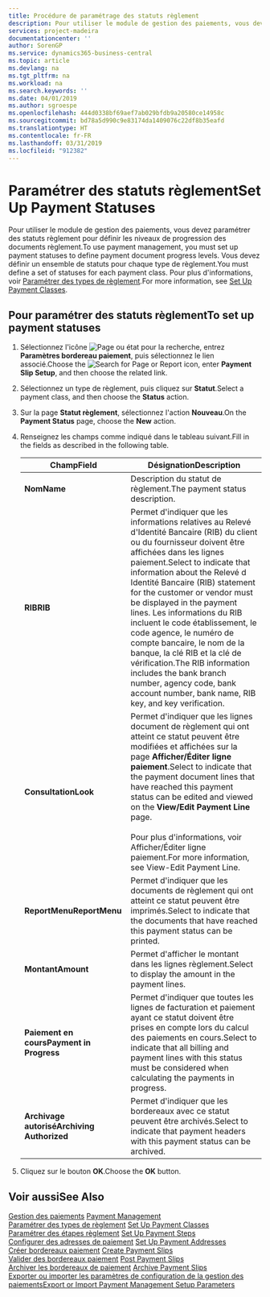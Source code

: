 ```yaml
---
title: Procédure de paramétrage des statuts règlement
description: Pour utiliser le module de gestion des paiements, vous devez paramétrer des statuts règlement pour définir les niveaux de progression des documents règlement. Vous devez définir un ensemble de statuts pour chaque type de règlement.
services: project-madeira
documentationcenter: ''
author: SorenGP
ms.service: dynamics365-business-central
ms.topic: article
ms.devlang: na
ms.tgt_pltfrm: na
ms.workload: na
ms.search.keywords: ''
ms.date: 04/01/2019
ms.author: sgroespe
ms.openlocfilehash: 444d0338bf69aef7ab029bfdb9a20580ce14958c
ms.sourcegitcommit: bd78a5d990c9e83174da1409076c22df8b35eafd
ms.translationtype: HT
ms.contentlocale: fr-FR
ms.lasthandoff: 03/31/2019
ms.locfileid: "912382"
---
```

# <a name="set-up-payment-statuses"></a><span data-ttu-id="d1eb4-104">Paramétrer des statuts règlement</span><span class="sxs-lookup"><span data-stu-id="d1eb4-104">Set Up Payment Statuses</span></span>
<span data-ttu-id="d1eb4-105">Pour utiliser le module de gestion des paiements, vous devez paramétrer des statuts règlement pour définir les niveaux de progression des documents règlement.</span><span class="sxs-lookup"><span data-stu-id="d1eb4-105">To use payment management, you must set up payment statuses to define payment document progress levels.</span></span> <span data-ttu-id="d1eb4-106">Vous devez définir un ensemble de statuts pour chaque type de règlement.</span><span class="sxs-lookup"><span data-stu-id="d1eb4-106">You must define a set of statuses for each payment class.</span></span> <span data-ttu-id="d1eb4-107">Pour plus d'informations, voir [Paramétrer des types de règlement](how-to-set-up-payment-classes.md).</span><span class="sxs-lookup"><span data-stu-id="d1eb4-107">For more information, see [Set Up Payment Classes](how-to-set-up-payment-classes.md).</span></span>  

## <a name="to-set-up-payment-statuses"></a><span data-ttu-id="d1eb4-108">Pour paramétrer des statuts règlement</span><span class="sxs-lookup"><span data-stu-id="d1eb4-108">To set up payment statuses</span></span>  

1.  <span data-ttu-id="d1eb4-109">Sélectionnez l'icône ![Page ou état pour la recherche](../../media/ui-search/search_small.png "Page ou état pour la recherche"), entrez **Paramètres bordereau paiement**, puis sélectionnez le lien associé.</span><span class="sxs-lookup"><span data-stu-id="d1eb4-109">Choose the ![Search for Page or Report](../../media/ui-search/search_small.png "Search for Page or Report icon") icon, enter **Payment Slip Setup**, and then choose the related link.</span></span>  
2.  <span data-ttu-id="d1eb4-110">Sélectionnez un type de règlement, puis cliquez sur **Statut**.</span><span class="sxs-lookup"><span data-stu-id="d1eb4-110">Select a payment class, and then choose the **Status** action.</span></span>  
3.  <span data-ttu-id="d1eb4-111">Sur la page **Statut règlement**, sélectionnez l'action **Nouveau**.</span><span class="sxs-lookup"><span data-stu-id="d1eb4-111">On the **Payment Status** page, choose the **New** action.</span></span>  
4.  <span data-ttu-id="d1eb4-112">Renseignez les champs comme indiqué dans le tableau suivant.</span><span class="sxs-lookup"><span data-stu-id="d1eb4-112">Fill in the fields as described in the following table.</span></span>  

    |<span data-ttu-id="d1eb4-113">Champ</span><span class="sxs-lookup"><span data-stu-id="d1eb4-113">Field</span></span>|<span data-ttu-id="d1eb4-114">Désignation</span><span class="sxs-lookup"><span data-stu-id="d1eb4-114">Description</span></span>|  
    |---------------------------------|---------------------------------------|  
    |<span data-ttu-id="d1eb4-115">**Nom**</span><span class="sxs-lookup"><span data-stu-id="d1eb4-115">**Name**</span></span>|<span data-ttu-id="d1eb4-116">Description du statut de règlement.</span><span class="sxs-lookup"><span data-stu-id="d1eb4-116">The payment status description.</span></span>|  
    |<span data-ttu-id="d1eb4-117">**RIB**</span><span class="sxs-lookup"><span data-stu-id="d1eb4-117">**RIB**</span></span>|<span data-ttu-id="d1eb4-118">Permet d'indiquer que les informations relatives au Relevé d'Identité Bancaire (RIB) du client ou du fournisseur doivent être affichées dans les lignes paiement.</span><span class="sxs-lookup"><span data-stu-id="d1eb4-118">Select to indicate that information about the Relevé d Identité Bancaire (RIB) statement for the customer or vendor must be displayed in the payment lines.</span></span> <span data-ttu-id="d1eb4-119">Les informations du RIB incluent le code établissement, le code agence, le numéro de compte bancaire, le nom de la banque, la clé RIB et la clé de vérification.</span><span class="sxs-lookup"><span data-stu-id="d1eb4-119">The RIB information includes the bank branch number, agency code, bank account number, bank name, RIB key, and key verification.</span></span>|  
    |<span data-ttu-id="d1eb4-120">**Consultation**</span><span class="sxs-lookup"><span data-stu-id="d1eb4-120">**Look**</span></span>|<span data-ttu-id="d1eb4-121">Permet d'indiquer que les lignes document de règlement qui ont atteint ce statut peuvent être modifiées et affichées sur la page **Afficher/Éditer ligne paiement**.</span><span class="sxs-lookup"><span data-stu-id="d1eb4-121">Select to indicate that the payment document lines that have reached this payment status can be edited and viewed on the **View/Edit Payment Line** page.</span></span><br /><br /> <span data-ttu-id="d1eb4-122">Pour plus d'informations, voir Afficher/Éditer ligne paiement.</span><span class="sxs-lookup"><span data-stu-id="d1eb4-122">For more information, see View-Edit Payment Line.</span></span>|  
    |<span data-ttu-id="d1eb4-123">**ReportMenu**</span><span class="sxs-lookup"><span data-stu-id="d1eb4-123">**ReportMenu**</span></span>|<span data-ttu-id="d1eb4-124">Permet d'indiquer que les documents de règlement qui ont atteint ce statut peuvent être imprimés.</span><span class="sxs-lookup"><span data-stu-id="d1eb4-124">Select to indicate that the documents that have reached this payment status can be printed.</span></span>|  
    |<span data-ttu-id="d1eb4-125">**Montant**</span><span class="sxs-lookup"><span data-stu-id="d1eb4-125">**Amount**</span></span>|<span data-ttu-id="d1eb4-126">Permet d'afficher le montant dans les lignes règlement.</span><span class="sxs-lookup"><span data-stu-id="d1eb4-126">Select to display the amount in the payment lines.</span></span>|  
    |<span data-ttu-id="d1eb4-127">**Paiement en cours**</span><span class="sxs-lookup"><span data-stu-id="d1eb4-127">**Payment in Progress**</span></span>|<span data-ttu-id="d1eb4-128">Permet d'indiquer que toutes les lignes de facturation et paiement ayant ce statut doivent être prises en compte lors du calcul des paiements en cours.</span><span class="sxs-lookup"><span data-stu-id="d1eb4-128">Select to indicate that all billing and payment lines with this status must be considered when calculating the payments in progress.</span></span>|  
    |<span data-ttu-id="d1eb4-129">**Archivage autorisé**</span><span class="sxs-lookup"><span data-stu-id="d1eb4-129">**Archiving Authorized**</span></span>|<span data-ttu-id="d1eb4-130">Permet d'indiquer que les bordereaux avec ce statut peuvent être archivés.</span><span class="sxs-lookup"><span data-stu-id="d1eb4-130">Select to indicate that payment headers with this payment status can be archived.</span></span>|  

5.  <span data-ttu-id="d1eb4-131">Cliquez sur le bouton **OK**.</span><span class="sxs-lookup"><span data-stu-id="d1eb4-131">Choose the **OK** button.</span></span>  

## <a name="see-also"></a><span data-ttu-id="d1eb4-132">Voir aussi</span><span class="sxs-lookup"><span data-stu-id="d1eb4-132">See Also</span></span>  
 <span data-ttu-id="d1eb4-133">[Gestion des paiements](payment-management.md) </span><span class="sxs-lookup"><span data-stu-id="d1eb4-133">[Payment Management](payment-management.md) </span></span>  
 <span data-ttu-id="d1eb4-134">[Paramétrer des types de règlement](how-to-set-up-payment-classes.md) </span><span class="sxs-lookup"><span data-stu-id="d1eb4-134">[Set Up Payment Classes](how-to-set-up-payment-classes.md) </span></span>  
 <span data-ttu-id="d1eb4-135">[Paramétrer des étapes règlement](how-to-set-up-payment-steps.md) </span><span class="sxs-lookup"><span data-stu-id="d1eb4-135">[Set Up Payment Steps](how-to-set-up-payment-steps.md) </span></span>  
 <span data-ttu-id="d1eb4-136">[Configurer des adresses de paiement](how-to-set-up-payment-addresses.md) </span><span class="sxs-lookup"><span data-stu-id="d1eb4-136">[Set Up Payment Addresses](how-to-set-up-payment-addresses.md) </span></span>  
 <span data-ttu-id="d1eb4-137">[Créer bordereaux paiement](how-to-create-payment-slips.md) </span><span class="sxs-lookup"><span data-stu-id="d1eb4-137">[Create Payment Slips](how-to-create-payment-slips.md) </span></span>  
 <span data-ttu-id="d1eb4-138">[Valider des bordereaux paiement](how-to-post-payment-slips.md) </span><span class="sxs-lookup"><span data-stu-id="d1eb4-138">[Post Payment Slips](how-to-post-payment-slips.md) </span></span>  
 <span data-ttu-id="d1eb4-139">[Archiver les bordereaux de paiement](how-to-archive-payment-slips.md) </span><span class="sxs-lookup"><span data-stu-id="d1eb4-139">[Archive Payment Slips](how-to-archive-payment-slips.md) </span></span>  
 [<span data-ttu-id="d1eb4-140">Exporter ou importer les paramètres de configuration de la gestion des paiements</span><span class="sxs-lookup"><span data-stu-id="d1eb4-140">Export or Import Payment Management Setup Parameters</span></span>](how-to-export-or-import-payment-management-setup-parameters.md)
